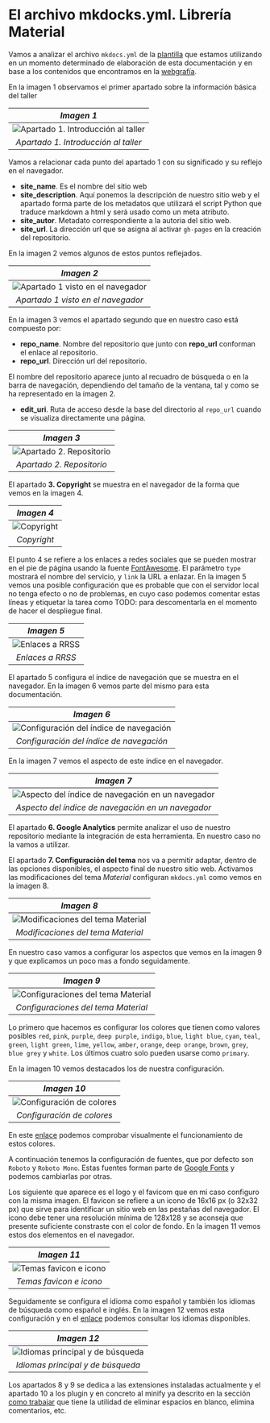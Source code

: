 # El archivo mkdocks.yml. Librería Material

Vamos a analizar el archivo `mkdocs.yml` de la [plantilla](https://github.com/lajaqueria/plantilla-taller) que estamos utilizando en un momento determinado de elaboración de esta documentación y en base a los contenidos que encontramos en la [webgrafía](Referencias/webgrafia.md).

En la imagen 1 observamos el primer apartado sobre la información básica del taller

<center>

| _Imagen 1_ |
|:-:|
| ![Apartado 1. Introducción al taller](img/Material/i1.png) |
| _Apartado 1. Introducción al taller_ |

</center>

Vamos a relacionar cada punto del apartado 1 con su significado y su reflejo en el navegador.
* **site_name**. Es el nombre del sitio web
* **site_description**. Aquí ponemos la descripción de nuestro sitio web y el apartado forma parte de los metadatos que utilizará el script Python que traduce markdown a html y será usado como un meta atributo.
* **site_autor**. Metadato correspondiente a la autoria del sitio web.
* **site_url**. La dirección url que se asigna al activar `gh-pages` en la creación del repositorio.

En la imagen 2 vemos algunos de estos puntos reflejados.

<center>

| _Imagen 2_ |
|:-:|
| ![Apartado 1 visto en el navegador](../img/Material/i2.png) |
| _Apartado 1 visto en el navegador_ |

</center>

En la imagen 3 vemos el apartado segundo que en nuestro caso está compuesto por:

* **repo_name**. Nombre del repositorio que junto con **repo_url** conforman el enlace al repositorio.
* **repo_url**. Dirección url del repositorio.
  
El nombre del repositorio aparece junto al recuadro de búsqueda o en la barra de navegación, dependiendo del tamaño de la ventana, tal y como se ha representado en la imagen 2.

* **edit_uri**. Ruta de acceso desde la base del directorio al `repo_url` cuando se visualiza directamente una página.

<center>

| _Imagen 3_ |
|:-:|
| ![Apartado 2. Repositorio](../img/Material/i3.png) |
| _Apartado 2. Repositorio_ |

</center>

El apartado **3. Copyright** se muestra en el navegador de la forma que vemos en la imagen 4.

<center>

| _Imagen 4_ |
|:-:|
| ![Copyright](../img/Material/i4.png) |
| _Copyright_ |

</center>

El punto 4 se refiere a los enlaces a redes sociales que se pueden mostrar en el pie de página usando la fuente [FontAwesome](https://fontawesome.com/icons?d=gallery). El parámetro `type` mostrará el nombre del servicio, y `link` la URL a enlazar. En la imagen 5 vemos una posible configuración que es probable que con el servidor local no tenga efecto o no de problemas, en cuyo caso podemos comentar estas líneas y etiquetar la tarea como TODO: para descomentarla en el momento de hacer el despliegue final.

<center>

| _Imagen 5_ |
|:-:|
| ![Enlaces a RRSS](../img/Material/i5.png) |
| _Enlaces a RRSS_ |

</center>

El apartado 5 configura el índice de navegación que se muestra en el navegador. En la imagen 6 vemos parte del mismo para esta documentación.

<center>

| _Imagen 6_ |
|:-:|
| ![Configuración del índice de navegación](../img/Material/i6.png) |
| _Configuración del índice de navegación_ |

</center>

En la imagen 7 vemos el aspecto de este índice en el navegador.

<center>

| _Imagen 7_ |
|:-:|
| ![Aspecto del índice de navegación en un navegador](../img/Material/i7.png) |
| _Aspecto del índice de navegación en un navegador_ |

</center>

El apartado **6. Google Analytics** permite analizar el uso de nuestro repositorio mediante la integración de esta herramienta. En nuestro caso no la vamos a utilizar.

El apartado **7. Configuración del tema** nos va a permitir adaptar, dentro de las opciones disponibles, el aspecto final de nuestro sitio web. Activamos las modificaciones del tema _Material_ configuran `mkdocs.yml` como vemos en la imagen 8.

<center>

| _Imagen 8_ |
|:-:|
| ![Modificaciones del tema Material](../img/Material/i8.png) |
| _Modificaciones del tema Material_ |

</center>

En nuestro caso vamos a configurar los aspectos que vemos en la imagen 9 y que explicamos un poco mas a fondo seguidamente.

<center>

| _Imagen 9_ |
|:-:|
| ![Configuraciones del tema Material](../img/Material/i9.png) |
| _Configuraciones del tema Material_ |

</center>

Lo primero que hacemos es configurar los colores que tienen como valores posibles `red`, `pink`, `purple`, `deep purple`, `indigo`, `blue`, `light blue`, `cyan`, `teal`, `green`, `light green`, `lime`, `yellow`, `amber`, `orange`, `deep orange`, `brown`, `grey`, `blue grey` y `white`. Los últimos cuatro solo pueden usarse como `primary`.

En la imagen 10 vemos destacados los de nuestra configuración.

<center>

| _Imagen 10_ |
|:-:|
| ![Configuración de colores](../img/Material/i10.png) |
| _Configuración de colores_ |

</center>

En este [enlace](https://squidfunk.github.io/mkdocs-material/getting-started/#primary-colors) podemos comprobar visualmente el funcionamiento de estos colores.

A continuación tenemos la configuración de fuentes, que por defecto son `Roboto` y `Roboto Mono`. Estas fuentes forman parte de [Google Fonts](https://fonts.google.com/) y podemos cambiarlas por otras. 

Los siguiente que aparece es el logo y el favicom que en mi caso configuro con la misma imagen. El favicon se refiere a un icono de 16x16 px (o 32x32 px) que sirve para identificar un sitio web en las pestañas del navegador. El icono debe tener una resolución mínima de 128x128 y se aconseja que presente suficiente constraste con el color de fondo. En la imagen 11 vemos estos dos elementos en el navegador.

<center>

| _Imagen 11_ |
|:-:|
| ![Temas favicon e icono](../img/Material/i11.png) |
| _Temas favicon e icono_ |

</center>

Seguidamente se configura el idioma como español y también los idiomas de búsqueda como español e inglés. En la imagen 12 vemos esta configuración y en el [enlace](https://squidfunk.github.io/mkdocs-material/getting-started/#language) podemos consultar los idiomas disponibles.

<center>

| _Imagen 12_ |
|:-:|
| ![Idiomas principal y de búsqueda](../img/Material/i12.png) |
| _Idiomas principal y de búsqueda_ |

</center>

Los apartados 8 y 9 se dedica a las extensiones instaladas actualmente y el apartado 10 a los plugin y en concreto al minify ya descrito en la sección [como trabajar](trabajo.md) que tiene la utilidad de eliminar espacios en blanco, elimina comentarios, etc.

